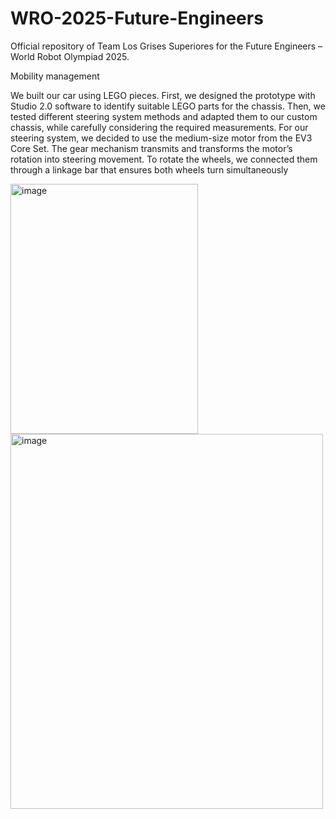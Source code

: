 # WRO-2025-Future-Engineers
Official repository of Team Los Grises Superiores for the Future Engineers – World Robot Olympiad 2025.


Mobility management

We built our car using LEGO pieces. First, we designed the prototype with Studio 2.0 software to identify suitable LEGO parts for the chassis. Then, we tested different steering system methods and adapted them to our custom chassis, while carefully considering the required measurements. For our steering system, we decided to use the medium-size motor from the EV3 Core Set. The gear mechanism transmits and transforms the motor’s rotation into steering movement. To rotate the wheels, we connected them through a linkage bar that ensures both wheels turn simultaneously 



<img width="300" height="400" alt="image" src="https://github.com/user-attachments/assets/46e202f6-aba2-4c50-96f0-182f83e499fe" />
<img width="500" height="600" alt="image" src="https://github.com/user-attachments/assets/f3185aaf-427e-4545-b5fc-99059a3537b4" />



